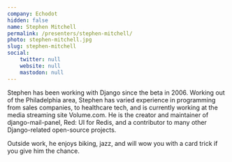 ```yaml
---
company: Echodot
hidden: false
name: Stephen Mitchell
permalink: /presenters/stephen-mitchell/
photo: stephen-mitchell.jpg
slug: stephen-mitchell
social:
    twitter: null
    website: null
    mastodon: null
---
```


Stephen has been working with Django since the beta in 2006.   Working out of the Philadelphia area, Stephen has varied experience in programming from sales companies, to healthcare tech, and is currently working at the media streaming site Volume.com.  He is the creator and maintainer of django-mail-panel, Red: UI for Redis, and a contributor to many other Django-related open-source projects.

Outside work, he enjoys biking, jazz, and will wow you with a card trick if you give him the chance.
